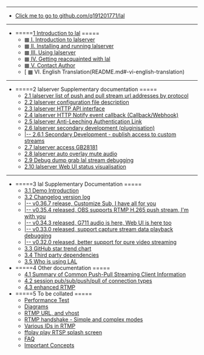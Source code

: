 * ***
* [Click me to go to github.com/q191201771/lal](https://github.com/q191201771/lal)
* ***
* =====[1 Introduction to lal](README.md) =====
  * [ ▦ I. Introduction to lalserver](README.md#-i-introduction-to-lalserver)
  * [ ▦ II. Installing and running lalserver](README.md#-ii-installing-and-running-lalserver)
  * [ ▦ III. Using lalserver](README.md#-iii-using-lalserver)
  * [ ▦ IV. Getting reacquainted with lal](README.md#-iv-getting-reacquainted-with-lal)
  * [ ▦ V. Contact Author](README.md#-v-contact-the-author)
  * [ ▦ VI. English Translation(README.md#-vi-english-translation)
* ***
* =====2 lalserver Supplementary documentation =====
  * [2.1 lalserver list of push and pull stream url addresses by protocol](streamurllist.md)
  * [2.2 lalserver configuration file description](ConfigBrief.md)
  * [2.3 lalserver HTTP API interface](HTTPAPI.md)
  * [2.4 lalserver HTTP Notify event callback (Callback/Webhook)](HTTPNotify.md)
  * [2.5 lalserver Anti-Leeching Authentication Link](auth.md)
  * [2.6 lalserver secondary development (pluginisation)](customize.md)
  * [|-- 2.6.1 Secondary Development - publish access to custom streams](customize_pub.md)
  * [2.7 lalserver access GB28181](gb28181.md)
  * [2.8 lalserver auto overlay mute audio](dummy_audio.md)
  * [2.9 Debug dump grab lal stream debugging](debug_dump.md)
  * [2.10 lalserver Web UI status visualisation](http_web_ui.md)
* ***
* =====3 lal Supplementary Documentation =====
  * [3.1 Demo Introduction](DEMO.md)
  * [3.2 Changelog version log](../CHANGELOG.md)
  * [|-- v0.36.7 release, Customize Sub, I have all for you](brief_v0.36.7.md)
  * [|-- v0.35.4 released, OBS supports RTMP H.265 push stream, I'm with you](brief_v0.35.4.md)
  * [|-- v0.34.3 released, G711 audio is here, Web UI is here too](brief_v0.34.3.md)
  * [|-- v0.33.0 released, support capture stream data playback debugging](brief_v0.33.0.md)
  * [|-- v0.32.0 released, better support for pure video streaming](brief_v0.32.0.md)
  * [3.3 GitHub star trend chart](StarChart.md)
  * [3.4 Third party dependencies](ThirdDeps.md)
  * [3.5 Who is using LAL](https://github.com/q191201771/lal/issues/290)
* =====4 Other documentation =====
  * [4.1 Summary of Common Push-Pull Streaming Client Information](CommonClient.md)
  * [4.2 session pub/sub/push/pull of connection types](Session.md)
  * [4.3 enhanced RTMP](enhanced_rtmp.md)
* =====5 To be collated =====
  * [Performance Test](Test.md)
  * [Diagrams](Drawing.md)
  * [RTMP URL, and vhost](RTMPURLVhost.md)
  * [RTMP handshake - Simple and complex modes](RTMPHandshake.md)
  * [Various IDs in RTMP](RTMPID.md)
  * [ffplay play RTSP splash screen](RTSPFFPlayBlur.md)
  * [FAQ](FAQ.md)
  * [Important Concepts](concept.md)